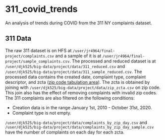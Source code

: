 # 311_covid_trends
An analysis of trends during COVID from the 311 NY complaints dataset.

## 311 Data

The raw 311 dataset is on HFS at `/user/jr4964/final-project/complaints.csv` and a sample of it is at `/user/jr4964/final-project/sample_complaints.csv`. The processed and reduced dataset is at `/user/djk525/big-data/project/data/311_reduced.csv` and `/user/djk525/big-data/project/data/311_sample_reduced.csv`. The processed data contains the created date, complaint type, complaint descriptor, and zcta ([zip code tabulation area](https://www.census.gov/programs-surveys/geography/guidance/geo-areas/zctas.html)). The zcta is obtained by joining with `/user/djk525/big-data/project/data/zip_zcta.csv` on zip code. This join also has the effect of removing complaints with invalid zip codes. The 311 complaints are also filtered on the following conditions:

- Creation data is in the range January 1st, 2010 - October 31st, 2020.
- Complaint type is not empty.

`/user/djk525/big-data/project/data/complaints_by_zip_day.csv` and `/user/djk525/big-data/project/data/complaints_by_zip_day_sample.csv` have the number of complaints on each day for each zcta.
